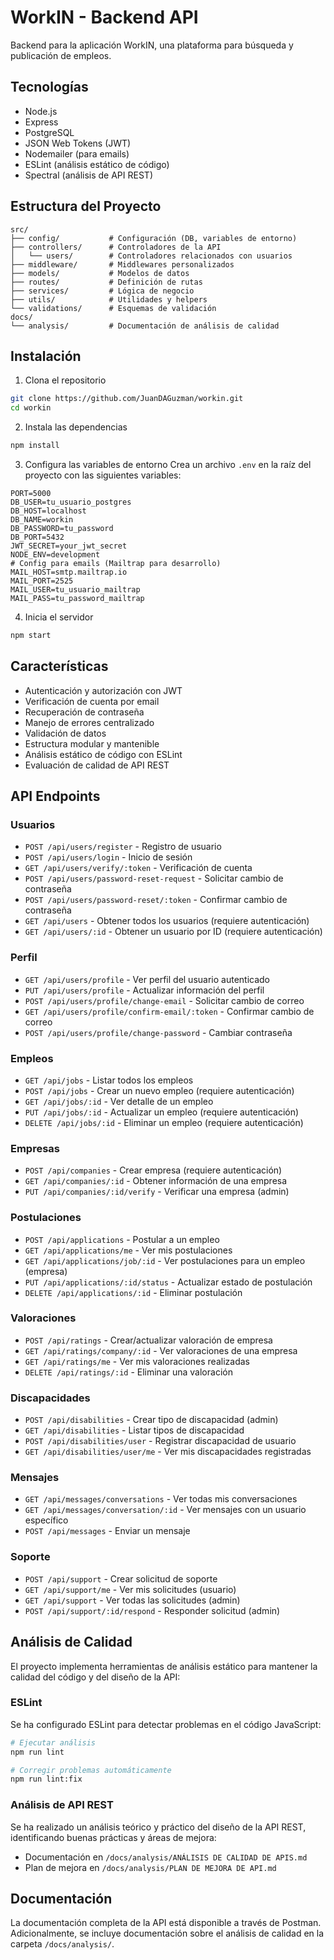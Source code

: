 # WorkIN - Backend API

Backend para la aplicación WorkIN, una plataforma para búsqueda y publicación de empleos.

## Tecnologías

- Node.js
- Express
- PostgreSQL
- JSON Web Tokens (JWT)
- Nodemailer (para emails)
- ESLint (análisis estático de código)
- Spectral (análisis de API REST)

## Estructura del Proyecto

```
src/
├── config/           # Configuración (DB, variables de entorno)
├── controllers/      # Controladores de la API
│   └── users/        # Controladores relacionados con usuarios
├── middleware/       # Middlewares personalizados
├── models/           # Modelos de datos
├── routes/           # Definición de rutas
├── services/         # Lógica de negocio
├── utils/            # Utilidades y helpers
└── validations/      # Esquemas de validación
docs/
└── analysis/         # Documentación de análisis de calidad
```

## Instalación

1. Clona el repositorio
```bash
git clone https://github.com/JuanDAGuzman/workin.git
cd workin
```

2. Instala las dependencias
```bash
npm install
```

3. Configura las variables de entorno
Crea un archivo `.env` en la raíz del proyecto con las siguientes variables:
```
PORT=5000
DB_USER=tu_usuario_postgres
DB_HOST=localhost
DB_NAME=workin
DB_PASSWORD=tu_password
DB_PORT=5432
JWT_SECRET=your_jwt_secret
NODE_ENV=development
# Config para emails (Mailtrap para desarrollo)
MAIL_HOST=smtp.mailtrap.io
MAIL_PORT=2525
MAIL_USER=tu_usuario_mailtrap
MAIL_PASS=tu_password_mailtrap
```

4. Inicia el servidor
```bash
npm start
```

## Características

- Autenticación y autorización con JWT
- Verificación de cuenta por email
- Recuperación de contraseña
- Manejo de errores centralizado
- Validación de datos
- Estructura modular y mantenible
- Análisis estático de código con ESLint
- Evaluación de calidad de API REST

## API Endpoints

### Usuarios
- `POST /api/users/register` - Registro de usuario
- `POST /api/users/login` - Inicio de sesión
- `GET /api/users/verify/:token` - Verificación de cuenta
- `POST /api/users/password-reset-request` - Solicitar cambio de contraseña
- `POST /api/users/password-reset/:token` - Confirmar cambio de contraseña
- `GET /api/users` - Obtener todos los usuarios (requiere autenticación)
- `GET /api/users/:id` - Obtener un usuario por ID (requiere autenticación)

### Perfil
- `GET /api/users/profile` - Ver perfil del usuario autenticado
- `PUT /api/users/profile` - Actualizar información del perfil
- `POST /api/users/profile/change-email` - Solicitar cambio de correo
- `GET /api/users/profile/confirm-email/:token` - Confirmar cambio de correo
- `POST /api/users/profile/change-password` - Cambiar contraseña

### Empleos
- `GET /api/jobs` - Listar todos los empleos
- `POST /api/jobs` - Crear un nuevo empleo (requiere autenticación)
- `GET /api/jobs/:id` - Ver detalle de un empleo
- `PUT /api/jobs/:id` - Actualizar un empleo (requiere autenticación)
- `DELETE /api/jobs/:id` - Eliminar un empleo (requiere autenticación)

### Empresas
- `POST /api/companies` - Crear empresa (requiere autenticación)
- `GET /api/companies/:id` - Obtener información de una empresa
- `PUT /api/companies/:id/verify` - Verificar una empresa (admin)

### Postulaciones
- `POST /api/applications` - Postular a un empleo
- `GET /api/applications/me` - Ver mis postulaciones
- `GET /api/applications/job/:id` - Ver postulaciones para un empleo (empresa)
- `PUT /api/applications/:id/status` - Actualizar estado de postulación
- `DELETE /api/applications/:id` - Eliminar postulación

### Valoraciones
- `POST /api/ratings` - Crear/actualizar valoración de empresa
- `GET /api/ratings/company/:id` - Ver valoraciones de una empresa
- `GET /api/ratings/me` - Ver mis valoraciones realizadas
- `DELETE /api/ratings/:id` - Eliminar una valoración

### Discapacidades
- `POST /api/disabilities` - Crear tipo de discapacidad (admin)
- `GET /api/disabilities` - Listar tipos de discapacidad
- `POST /api/disabilities/user` - Registrar discapacidad de usuario
- `GET /api/disabilities/user/me` - Ver mis discapacidades registradas

### Mensajes
- `GET /api/messages/conversations` - Ver todas mis conversaciones
- `GET /api/messages/conversation/:id` - Ver mensajes con un usuario específico
- `POST /api/messages` - Enviar un mensaje

### Soporte
- `POST /api/support` - Crear solicitud de soporte
- `GET /api/support/me` - Ver mis solicitudes (usuario)
- `GET /api/support` - Ver todas las solicitudes (admin)
- `POST /api/support/:id/respond` - Responder solicitud (admin)

## Análisis de Calidad

El proyecto implementa herramientas de análisis estático para mantener la calidad del código y del diseño de la API:

### ESLint

Se ha configurado ESLint para detectar problemas en el código JavaScript:

```bash
# Ejecutar análisis
npm run lint

# Corregir problemas automáticamente
npm run lint:fix
```

### Análisis de API REST

Se ha realizado un análisis teórico y práctico del diseño de la API REST, identificando buenas prácticas y áreas de mejora:

- Documentación en `/docs/analysis/ANÁLISIS DE CALIDAD DE APIS.md`
- Plan de mejora en `/docs/analysis/PLAN DE MEJORA DE API.md`

## Documentación

La documentación completa de la API está disponible a través de Postman. Adicionalmente, se incluye documentación sobre el análisis de calidad en la carpeta `/docs/analysis/`.